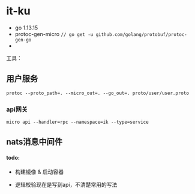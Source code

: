 # it-ku

- go 1.13.15
- protoc-gen-micro   `// go get -u github.com/golang/protobuf/protoc-gen-go`
- 
工具：



## 用户服务

```shell
protoc --proto_path=. --micro_out=. --go_out=. proto/user/user.proto
```


### api网关

```shell
micro api --handler=rpc --namespace=ik --type=service
```

## nats消息中间件

#### todo:

- 构建镜像 & 启动容器

- 逻辑校验现在是写到api，不清楚常用的写法